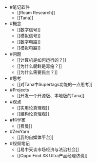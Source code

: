 - #笔记软件
	- [[Roam Research]]
	- [[Tana]]
- #概念
	- [[数字信号]]
	- [[模拟信号]]
	- [[数字电路]]
	- [[模拟电路]]
- #问题
	- [[计算机是如何运行的？]]
	- [[为什么朝鲜是毒瘤？]]
	- [[为什么需要民主？]]
- #思考
	- [[对Tana中Supertags功能的一点思考]]
- #Projects
	- [[开发一个开源版、本地版的Tana]]
- #观点
	- [[实用论真理观]]
	- [[建构论真理观]]
- #科学家
	- [[费曼]]
- #ZenYarn
	- [[我的自媒体平台]]
- #视频笔记
	- [[易中天谈市场经济与法治社会]]
	- [[Oppo Find X8 Ultra产品经理访谈]]